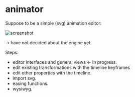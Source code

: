 # animator

Suppose to be a simple (svg) animation editor:

![screenshot](pic.png)

-> have not decided about the engine yet.

Steps: 
- editor interfaces and general views <- in progress.
- edit existing transformations with the timeline keyframes
- edit other properties with the timeline.
- import svg.
- easing functions.
- wysiwyg.
